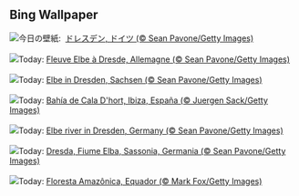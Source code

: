 ## Bing Wallpaper
![](https://www.bing.com/th?id=OHR.DresdenElbe_JA-JP9615629760_UHD.jpg&w=1000)今日の壁紙: &nbsp;[ドレスデン, ドイツ (© Sean Pavone/Getty Images)](https://www.bing.com/th?id=OHR.DresdenElbe_JA-JP9615629760_UHD.jpg)
<br><br/>
![](https://www.bing.com/th?id=OHR.DresdenElbe_FR-FR0408515096_UHD.jpg&w=1000)Today: [Fleuve Elbe à Dresde, Allemagne (© Sean Pavone/Getty Images)](https://www.bing.com/th?id=OHR.DresdenElbe_FR-FR0408515096_UHD.jpg)
<br><br/>
![](https://www.bing.com/th?id=OHR.DresdenElbe_DE-DE5406785601_UHD.jpg&w=1000)Today: [Elbe in Dresden, Sachsen (© Sean Pavone/Getty Images)](https://www.bing.com/th?id=OHR.DresdenElbe_DE-DE5406785601_UHD.jpg)
<br><br/>
![](https://www.bing.com/th?id=OHR.CalaIbiza_ES-ES1129716294_UHD.jpg&w=1000)Today: [Bahía de Cala D'hort, Ibiza, España (© Juergen Sack/Getty Images)](https://www.bing.com/th?id=OHR.CalaIbiza_ES-ES1129716294_UHD.jpg)
<br><br/>
![](https://www.bing.com/th?id=OHR.DresdenElbe_EN-GB9622986558_UHD.jpg&w=1000)Today: [Elbe river in Dresden, Germany (© Sean Pavone/Getty Images)](https://www.bing.com/th?id=OHR.DresdenElbe_EN-GB9622986558_UHD.jpg)
<br><br/>
![](https://www.bing.com/th?id=OHR.DresdenElbe_IT-IT6499150995_UHD.jpg&w=1000)Today: [Dresda, Fiume Elba, Sassonia, Germania (© Sean Pavone/Getty Images)](https://www.bing.com/th?id=OHR.DresdenElbe_IT-IT6499150995_UHD.jpg)
<br><br/>
![](https://www.bing.com/th?id=OHR.AmazonEcuador_PT-BR8954239087_UHD.jpg&w=1000)Today: [Floresta Amazônica, Equador (© Mark Fox/Getty Images)](https://www.bing.com/th?id=OHR.AmazonEcuador_PT-BR8954239087_UHD.jpg)
<br><br/>
